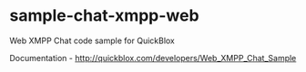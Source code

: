 sample-chat-xmpp-web
====================

Web XMPP Chat code sample for QuickBlox

Documentation - http://quickblox.com/developers/Web_XMPP_Chat_Sample
